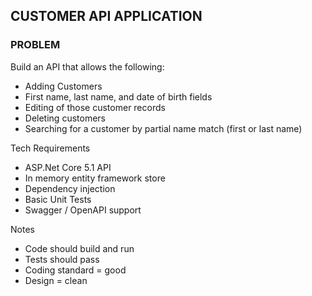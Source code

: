 ## CUSTOMER API APPLICATION

### PROBLEM

Build an API that allows the following:
* Adding Customers
* First name, last name, and date of birth fields
* Editing of those customer records
* Deleting customers
* Searching for a customer by partial name match (first or last name)

Tech Requirements
* ASP.Net Core 5.1 API
* In memory entity framework store
* Dependency injection
* Basic Unit Tests
* Swagger / OpenAPI support

Notes
* Code should build and run
* Tests should pass
* Coding standard = good
* Design = clean
